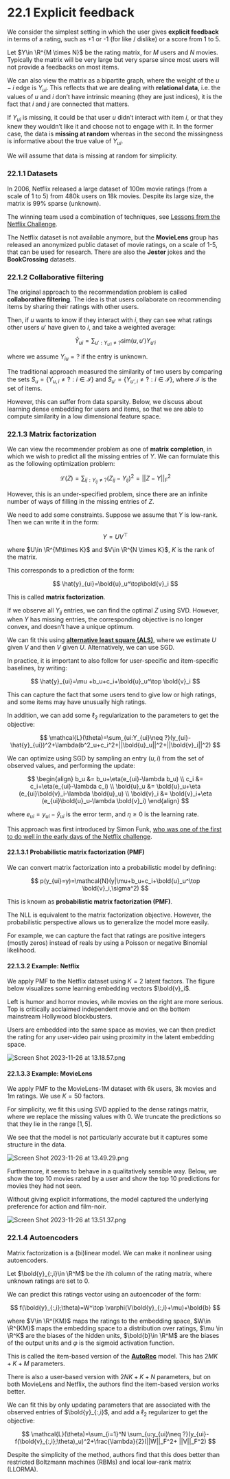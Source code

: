 # 22.1 Explicit feedback

We consider the simplest setting in which the user gives **explicit feedback** in terms of a rating, such as +1 or -1 (for like / dislike) or a score from 1 to 5.

Let $Y\in \R^{M \times N}$ be the rating matrix, for $M$ users and $N$  movies. Typically the matrix will be very large but very sparse since most users will not provide a feedbacks on most items.

We can also view the matrix as a bipartite graph, where the weight of the $u-i$ edge is $Y_{ui}$. This reflects that we are dealing with **relational data**, i.e. the values of $u$ and $i$  don’t have intrinsic meaning (they are just indices), it is the fact that $i$ and $j$ are connected that matters.

If $Y_{ui}$ is missing, it could be that user $u$ didn’t interact with item $i$, or that they knew they wouldn’t like it and choose not to engage with it. In the former case, the data is **missing at random** whereas in the second the missingness is informative about the true value of $Y_{ui}$.

We will assume that data is missing at random for simplicity.

### 22.1.1 Datasets

In 2006, Netflix released a large dataset of 100m movie ratings (from a scale of 1 to 5) from 480k users on 18k movies. Despite its large size, the matrix is 99% sparse (unknown).

The winning team used a combination of techniques, see [Lessons from the Netflix Challenge](https://citeseerx.ist.psu.edu/document?repid=rep1&type=pdf&doi=1e96b0c0ac74070a984fec94f085109839d842a9).

The Netflix dataset is not available anymore, but the **MovieLens** group has released an anonymized public dataset of movie ratings, on a scale of 1-5, that can be used for research. There are also the **Jester** jokes and the **BookCrossing** datasets.

### 22.1.2 Collaborative filtering

The original approach to the recommendation problem is called **collaborative filtering**. The idea is that users collaborate on recommending items by sharing their ratings with other users.

Then, if $u$ wants to know if they interact with $i$, they can see what ratings other users $u'$ have given to $i$, and take a weighted average:

$$
\hat{Y}_{ui}=\sum_{u':Y_{u'i}\neq ?}\mathrm{sim}(u,u')Y_{u'i}
$$

where we assume $Y_{iu}=?$ if the entry is unknown.

The traditional approach measured the similarity of two users by comparing the sets $S_u=\{Y_{u,i}\neq ? : i\in\mathcal{I}\}$ and $S_{u'}=\{Y_{u',i}\neq ?:i\in \mathcal{I}\}$, where $\mathcal{I}$ is the set of items.

However, this can suffer from data sparsity. Below, we discuss about learning dense embedding for users and items, so that we are able to compute similarity in a low dimensional feature space.

### 22.1.3 Matrix factorization

We can view the recommender problem as one of **matrix completion**, in which we wish to predict all the missing entries of $Y$. We can formulate this as the following optimization problem:

$$
\mathcal{L}(Z)=\sum_{ij:Y_{ij}\neq ?} (Z_{ij}-Y_{ij})^2=||Z-Y||_F^2
$$

However, this is an under-specified problem, since there are an infinite number of ways of filling in the missing entries of $Z$.

We need to add some constraints. Suppose we assume that $Y$ is low-rank. Then we can write it in the form:

$$
Y=UV^\top
$$

where $U\in \R^{M\times K}$ and $V\in \R^{N \times K}$, $K$ is the rank of the matrix.

This corresponds to a prediction of the form:

$$
\hat{y}_{ui}=\bold{u}_u^\top\bold{v}_i
$$

This is called **matrix factorization**.

If we observe all $Y_{ij}$ entries, we can find the optimal $Z$ using SVD. However, when $Y$ has missing entries, the corresponding objective is no longer convex, and doesn’t have a unique optimum.

We can fit this using [**alternative least square (ALS)**](https://datajobs.com/data-science-repo/Recommender-Systems-[Netflix].pdf), where we estimate $U$ given $V$ and then $V$  given $U$. Alternatively, we can use SGD.

In practice, it is important to also follow for user-specific and item-specific baselines, by writing:

$$
\hat{y}_{ui}=\mu +b_u+c_i+\bold{u}_u^\top \bold{v}_i
$$

This can capture the fact that some users tend to give low or high ratings, and some items may have unusually high ratings.

In addition, we can add some $\ell_2$ regularization to the parameters to get the objective:

$$
\mathcal{L}(\theta)=\sum_{ui:Y_{ui}\neq ?}(y_{ui}-\hat{y}_{ui})^2+\lambda(b^2_u+c_i^2+||\bold{u}_u||^2+||\bold{v}_i||^2)
$$

We can optimize using SGD by sampling an entry $(u,i)$ from the set of observed values, and performing the update:

$$
\begin{align}
b_u &= b_u+\eta(e_{ui}-\lambda b_u) \\
c_i &= c_i+\eta(e_{ui}-\lambda c_i) \\
\bold{u}_u &= \bold{u}_u+\eta (e_{ui}\bold{v}_i-\lambda \bold{u}_u) \\
\bold{v}_i &= \bold{v}_i+\eta (e_{ui}\bold{u}_u-\lambda \bold{v}_i)
\end{align}
$$

where $e_{ui}=y_{ui}-\hat{y}_{ui}$ is the error term, and $\eta\geq 0$ is the learning rate.

This approach was first introduced by Simon Funk, [who was one of the first to do well in the early days of the Netflix challenge](https://sifter.org/~simon/journal/20061211.html).

#### 22.1.3.1 Probabilistic matrix factorization (PMF)

We can convert matrix factorization into a probabilistic model by defining:

$$
p(y_{ui}=y)=\mathcal{N}(y|\mu+b_u+c_i+\bold{u}_u^\top \bold{v}_i,\sigma^2)
$$

This is known as **probabilistic matrix factorization (PMF)**.

The NLL is equivalent to the matrix factorization objective. However, the probabilistic perspective allows us to generalize the model more easily.

For example, we can capture the fact that ratings are positive integers (mostly zeros) instead of reals by using a Poisson or negative Binomial likelihood.

#### 22.1.3.2 Example: Netflix

We apply PMF to the Netflix dataset using $K=2$ latent factors. The figure below visualizes some learning embedding vectors $\bold{v}_i$.

Left is humor and horror movies, while movies on the right are more serious. Top is critically acclaimed independent movie and on the bottom mainstream Hollywood blockbusters.

Users are embedded into the same space as movies, we can then predict the rating for any user-video pair using proximity in the latent embedding space.

![Screen Shot 2023-11-26 at 13.18.57.png](./Screen_Shot_2023-11-26_at_13.18.57.png)

#### 22.1.3.3 Example: MovieLens

We apply PMF to the MovieLens-1M dataset with 6k users, 3k movies and 1m ratings. We use $K=50$ factors.

For simplicity, we fit this using SVD applied to the dense ratings matrix, where we replace the missing values with 0. We truncate the predictions so that they lie in the range $[1, 5]$.

We see that the model is not particularly accurate but it captures some structure in the data.

![Screen Shot 2023-11-26 at 13.49.29.png](./Screen_Shot_2023-11-26_at_13.49.29.png)

Furthermore, it seems to behave in a qualitatively sensible way. Below, we show the top 10 movies rated by a user and show the top 10 predictions for movies they had not seen.

Without giving explicit informations, the model captured the underlying preference for action and film-noir.

![Screen Shot 2023-11-26 at 13.51.37.png](./Screen_Shot_2023-11-26_at_13.51.37.png)

### 22.1.4 Autoencoders

Matrix factorization is a (bi)linear model. We can make it nonlinear using autoencoders.

Let $\bold{y}_{:,i}\in \R^M$ be the $i$th column of the rating matrix, where unknown ratings are set to 0.

We can predict this ratings vector using an autoencoder of the form:

$$
f(\bold{y}_{:,i};\theta)=W^\top \varphi(V\bold{y}_{:,i}+\mu)+\bold{b}
$$

where $V\in \R^{KM}$ maps the ratings to the embedding space, $W\in \R^{KM}$ maps the embedding space to a distribution over ratings, $\mu \in \R^K$ are the biases of the hidden units, $\bold{b}\in \R^M$ are the biases of the output units and $\varphi$ is the sigmoid activation function.

This is called the item-based version of the [**AutoRec**](https://users.cecs.anu.edu.au/~akmenon/papers/autorec/autorec-paper.pdf) model. This has $2MK+K+M$ parameters.

There is also a user-based version with $2NK+K+N$ parameters, but on both MovieLens and Netflix, the authors find the item-based version works better.

We can fit this by only updating parameters that are associated with the observed entries of $\bold{y}_{:,i}$, and add a $\ell_2$ regularizer to get the objective:

$$
\mathcal{L}(\theta)=\sum_{i=1}^N \sum_{u:y_{ui}\neq ?}(y_{ui}-f(\bold{v}_{:,i};\theta)_u)^2+\frac{\lambda}{2}(||W||_F^2+ ||V||_F^2)
$$

Despite the simplicity of the method, authors find that this does better than restricted Boltzmann machines (RBMs) and local low-rank matrix (LLORMA).